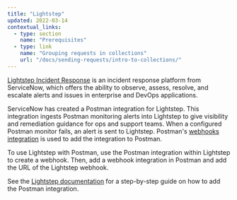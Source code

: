 ```yaml
---
title: "Lightstep"
updated: 2022-03-14
contextual_links:
  - type: section
    name: "Prerequisites"
  - type: link
    name: "Grouping requests in collections"
    url: "/docs/sending-requests/intro-to-collections/"
---
```


[Lightstep Incident Response](https://lightstep.com/incident-response) is an incident response platform from ServiceNow, which offers the ability to observe, assess, resolve, and escalate alerts and issues in enterprise and DevOps applications.

ServiceNow has created a Postman integration for Lightstep. This integration ingests Postman monitoring alerts into Lightstep to give visibility and remediation guidance for ops and support teams. When a configured Postman monitor fails, an alert is sent to Lightstep. Postman's [webhooks integration](/docs/integrations/webhooks/) is used to add the integration to Postman.

To use Lightstep with Postman, use the Postman integration within Lightstep to create a webhook. Then, add a webhook integration in Postman and add the URL of the Lightstep webhook.

See the [Lightstep documentation](https://lightstep.com/incident-response/docs/integrations-postman) for a step-by-step guide on how to add the Postman integration.
